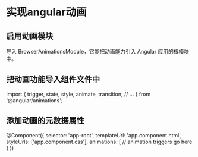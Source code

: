 #  实现angular动画
## 启用动画模块
导入 BrowserAnimationsModule，它能把动画能力引入 Angular 应用的根模块中。
## 把动画功能导入组件文件中
import {
  trigger,
  state,
  style,
  animate,
  transition,
  // ...
} from '@angular/animations';
## 添加动画的元数据属性
@Component({
  selector: 'app-root',
  templateUrl: 'app.component.html',
  styleUrls: ['app.component.css'],
  animations: [
    // animation triggers go here
  ]
})